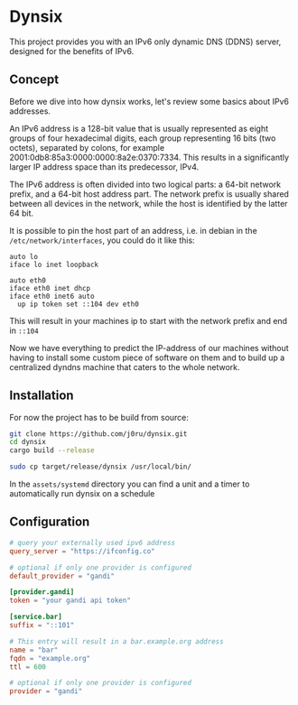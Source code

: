 # Dynsix

This project provides you with an IPv6 only dynamic DNS (DDNS) server, designed for the benefits of IPv6.

## Concept

Before we dive into how dynsix works, let's review some basics about IPv6 addresses.

An IPv6 address is a 128-bit value that is usually represented as eight groups of four
hexadecimal digits, each group representing 16 bits (two octets), separated by colons,
for example 2001:0db8:85a3:0000:0000:8a2e:0370:7334. This results in a significantly larger
IP address space than its predecessor, IPv4.

The IPv6 address is often divided into two logical parts: a 64-bit network prefix,
and a 64-bit host address part. The network prefix is usually shared between all devices
in the network, while the host is identified by the latter 64 bit.

It is possible to pin the host part of an address, i.e. in debian in the `/etc/network/interfaces`,
you could do it like this:

```
auto lo
iface lo inet loopback

auto eth0
iface eth0 inet dhcp
iface eth0 inet6 auto
  up ip token set ::104 dev eth0
```

This will result in your machines ip to start with the network prefix and end in `::104`

Now we have everything to predict the IP-address of our machines without having to install some custom piece
of software on them and to build up a centralized dyndns machine that caters to the whole network.

## Installation

For now the project has to be build from source:

```bash
git clone https://github.com/j0ru/dynsix.git
cd dynsix
cargo build --release

sudo cp target/release/dynsix /usr/local/bin/
```

In the `assets/systemd` directory you can find a unit and a timer to automatically run dynsix on a schedule

## Configuration


```toml
# query your externally used ipv6 address
query_server = "https://ifconfig.co"

# optional if only one provider is configured
default_provider = "gandi"

[provider.gandi]
token = "your gandi api token"

[service.bar]
suffix = "::101"

# This entry will result in a bar.example.org address
name = "bar"
fqdn = "example.org"
ttl = 600

# optional if only one provider is configured
provider = "gandi"
```
